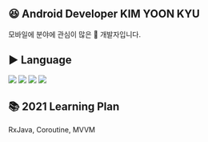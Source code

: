 
## 😆 Android Developer KIM YOON KYU
모바일에 분야에 관심이 많은 🐥 개발자입니다.


## ▶️ Language

<p>
  <img src="https://img.shields.io/badge/Java-007396?style=flat-square&logo=Java&logoColor=white"/></a>
  <img src="https://img.shields.io/badge/Kotlin-007396?style=flat-square&logo=Kotlin&logoColor=white"/></a>
  <img src="https://img.shields.io/badge/Python-3766AB?style=flat-square&logo=Python&logoColor=white"/></a>
  <img src="https://img.shields.io/badge/PHP-ffb13b?style=flat-square&logo=PHP&logoColor=white"/></a>
</p>


## 📚 2021 Learning Plan

RxJava, Coroutine, MVVM


